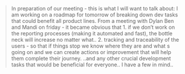  > In preparation of our meeting - this is what I will want to talk about: I am working on a roadmap for tomorrow of breaking down dev tasks that could benefit all product lines. From a meeting with Dylan Ben and Mandi on friday - it became obvious that 1. if we don’t work on the reporting processes (making it automated and fast), the bottle neck will increase no matter what.. 2. tracking and traceability of the users - so that if things stop we know where they are and what s going on and we can create actions or improvement that will help them complete their journey. ..and any other crucial development tasks that would be beneficial for everyone.. I have a few in mind..


